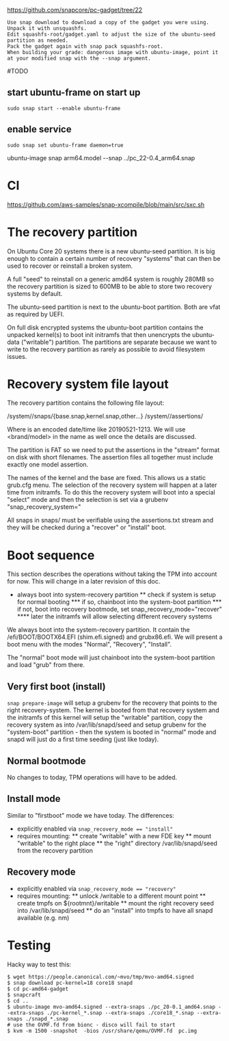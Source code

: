 
https://github.com/snapcore/pc-gadget/tree/22

    Use snap download to download a copy of the gadget you were using.
    Unpack it with unsquashfs.
    Edit squashfs-root/gadget.yaml to adjust the size of the ubuntu-seed partition as needed.
    Pack the gadget again with snap pack squashfs-root.
    When building your grade: dangerous image with ubuntu-image, point it at your modified snap with the --snap argument.

#TODO

## start ubuntu-frame on start up
`sudo snap start --enable ubuntu-frame`

## enable service
`sudo snap set ubuntu-frame daemon=true`


ubuntu-image snap arm64.model --snap ../pc_22-0.4_arm64.snap 


# CI

https://github.com/aws-samples/snap-xcompile/blob/main/src/sxc.sh

# The recovery partition

On Ubuntu Core 20 systems there is a new ubuntu-seed partition. It
is big enough to contain a certain number of recovery "systems" that
can then be used to recover or reinstall a broken system.

A full "seed" to reinstall on a generic amd64 system is roughly 280MB
so the recovery partition is sized to 600MB to be able to store two
recovery systems by default.

The ubuntu-seed partition is next to the ubuntu-boot partition. Both
are vfat as required by UEFI.

On full disk encrypted systems the ubuntu-boot partition contains the
unpacked kernel(s) to boot init initramfs that then unencrypts the
ubuntu-data ("writable") partition. The partitions are separate
because we want to write to the recovery partition as rarely as
possible to avoid filesystem issues.

# Recovery system file layout

The recovery partition contains the following file layout:

/system/<name>/snaps/{base.snap,kernel.snap,other...}
/system/<name>/assertions/<short-name>

Where <name> is an encoded date/time like 20190521-1213. We will
use <brand/model> in the name as well once the details are discussed.

The partition is FAT so we need to put the assertions in the "stream"
format on disk with short filenames. The assertion files all together
must include exactly one model assertion.

The names of the kernel and the base are fixed. This allows
us a static grub.cfg menu. The selection of the recovery system will
happen at a later time from initramfs. To do this the recovery system
will boot into a special "select" mode and then the selection is set
via a grubenv "snap_recovery_system="

All snaps in snaps/ must be verifiable using the assertions.txt
stream and they will be checked during a "recover" or "install"
boot.

# Boot sequence

This section describes the operations without taking the TPM into
account for now. This will change in a later revision of this doc.

* always boot into system-recovery partition
** check if system is setup for normal booting
*** if so, chainboot into the system-boot partition
*** if not, boot into recovery bootmode, set snap_recovery_mode="recover"
**** later the initramfs will allow selecting different recovery systems

We always boot into the system-recovery partition. It contain the
/efi/BOOT/BOOTX64.EFI (shim.efi.signed) and grubx86.efi. We will
present a boot menu with the modes "Normal", "Recovery", "Install".

The "normal" boot mode will just chainboot into the system-boot
partition and load "grub" from there.

## Very first boot (install)

`snap prepare-image` will setup a grubenv for the recovery that points
to the right recovery-system. The kernel is booted from that recovery
system and the initramfs of this kernel will setup the "writable"
partition, copy the recovery system as into /var/lib/snapd/seed and
setup grubenv for the "system-boot" partition - then the system is
booted in "normal" mode and snapd will just do a first time seeding
(just like today).


## Normal bootmode

No changes to today, TPM operations will have to be added.

## Install mode

Similar to "firstboot" mode we have today. The differences:
* explicitly enabled via `snap_recovery_mode == "install"`
* requires mounting:
** create "writable" with a new FDE key
** mount "writable" to the right place
** the "right" directory /var/lib/snapd/seed from the recovery partition


## Recovery mode

* explicitly enabled via `snap_recovery_mode == "recovery"`
* requires mounting:
** unlock /writable to a different mount point
** create tmpfs on ${rootmnt}/writable
** mount the right recovery seed into /var/lib/snapd/seed
** do an "install" into tmpfs to have all snapd available (e.g. nm)


# Testing

Hacky way to test this:
```
$ wget https://people.canonical.com/~mvo/tmp/mvo-amd64.signed
$ snap download pc-kernel=18 core18 snapd
$ cd pc-amd64-gadget
$ snapcraft
$ cd ..
$ ubuntu-image mvo-amd64.signed --extra-snaps ./pc_20-0.1_amd64.snap --extra-snaps ./pc-kernel_*.snap --extra-snaps ./core18_*.snap --extra-snaps ./snapd_*.snap
# use the OVMF.fd from bionc - disco will fail to start
$ kvm -m 1500 -snapshot  -bios /usr/share/qemu/OVMF.fd  pc.img 
```
